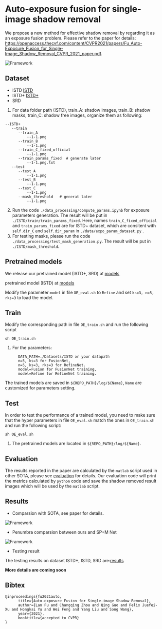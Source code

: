 # Auto-exposure fusion for single-image shadow removal
We propose a new method for effective shadow removal by regarding it as an exposure fusion problem. Please refer to the paper for details: https://openaccess.thecvf.com/content/CVPR2021/papers/Fu_Auto-Exposure_Fusion_for_Single-Image_Shadow_Removal_CVPR_2021_paper.pdf.

![Framework](./images/framework.png)

## Dataset

- ISTD [ISTD](https://github.com/DeepInsight-PCALab/ST-CGAN)
- ISTD+ [ISTD+](https://github.com/cvlab-stonybrook/SID)
- SRD

1. For data folder path (ISTD), train_A: shadow images, train_B: shadow masks, train_C: shadow free images, organize them as following:

```shell
--ISTD+
   --train
      --train_A
          --1-1.png
      --train_B
          --1-1.png 
      --train_C_fixed_official 
          --1-1.png
      --train_params_fixed  # generate later
          --1-1.png.txt
   --test
      --test_A
          --1-1.png
      --test_B
          --1-1.png
      --test_C
          --1-1.png
      --mask_threshold   # generat later
          --1-1.png
 ```
 
 2. Run the code  `./data_processing/compute_params.ipynb` for exposure parameters generation. 
    The result will be put in `./ISTD/train/train_params_fixed`.
    Here, names `train_C_fixed_official` and `train_params_fixed` are for ISTD+ dataset, which are consitent with `self.dir_C` and `self.dir_param` in                 `./data/expo_param_dataset.py` .
 3. For testing masks, please run the code `./data_processing/test_mask_generation.py`. 
    The result will be put in `./ISTD/mask_threshold`.


## Pretrained models

We release our pretrained model (ISTD+, SRD) at [models](https://drive.google.com/drive/folders/1riTtYvHpffYu-nqSizqSF4fhbZ2txrp5?usp=sharing)

pretrained model (ISTD) at [models](https://drive.google.com/drive/folders/1qECA9EjUSLMtUpN5fFZMjltQPzjp2gL9?usp=sharing)

Modify the parameter `model` in file `OE_eval.sh` to `Refine` and set `ks=3, n=5, rks=3` to load the model.

## Train

Modify the corresponding path in file `OE_train.sh` and run the following script

```shell
sh OE_train.sh
```
1. For the parameters:
```shell
      DATA_PATH=./Datasets/ISTD or your datapath
      n=5, ks=3 for FusionNet,
      n=5, ks=3, rks=3 for RefineNet.
      model=Fusion for FusionNet training,
      model=Refine for RefineNet training.
 ```
 
   The trained models are saved in `${REPO_PATH}/log/${Name}`, `Name` are customized for parameters setting.

## Test

In order to test the performance of a trained model, you need to make sure that the hyper parameters in file `OE_eval.sh` match the ones in `OE_train.sh` and run the following script:

```shell
sh OE_eval.sh
```
1. The pretrained models are located in `${REPO_PATH}/log/${Name}`.

## Evaluation
The results reported in the paper are calculated by the `matlab` script used in other SOTA, please see [evaluation](https://github.com/cvlab-stonybrook/SID/issues/1) for details. Our evaluation code will print the metrics calculated by `python` code and save the shadow removed result images which will be used by the `matlab` script.

## Results

- Comparsion with SOTA, see paper for details.

![Framework](./images/vis_compare.png)


- Penumbra comparsion between ours and SP+M Net

![Framework](./images/edge_comparsion.png)

- Testing result

The testing results on dataset ISTD+, ISTD, SRD are:[results](https://drive.google.com/drive/folders/1ubLj5r_ZMzWew4h2bNX7pQL6D62mM-dl?usp=sharing)


**More details are coming soon**

## Bibtex

```
@inproceedings{fu2021auto,
      title={Auto-exposure Fusion for Single-image Shadow Removal}, 
      author={Lan Fu and Changqing Zhou and Qing Guo and Felix Juefei-Xu and Hongkai Yu and Wei Feng and Yang Liu and Song Wang},
      year={2021},
      booktitle={accepted to CVPR}
}
```
